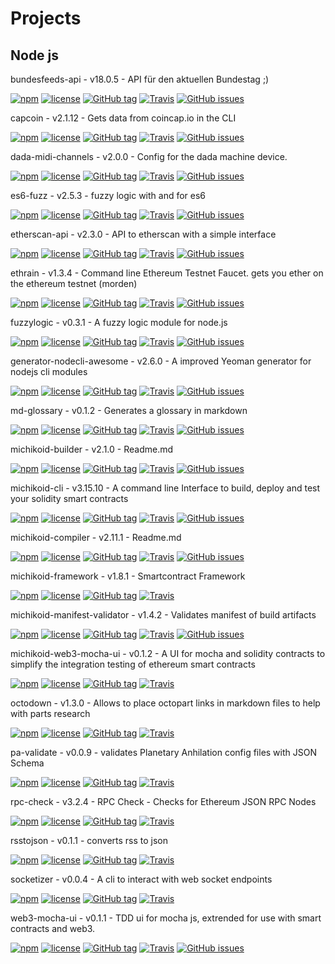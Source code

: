 # Projects

##  Node js 

bundesfeeds-api - v18.0.5 - API für den aktuellen Bundestag ;)

[![npm](https://img.shields.io/npm/dt/bundesfeeds-api.svg)](https://www.npmjs.com/package/bundesfeeds-api)
[![license](https://img.shields.io/github/license/bundesfeeds/bundesfeeds-api.svg)](https://github.com/bundesfeeds/bundesfeeds-api/blob/master/LICENSE.md)
[![GitHub tag](https://img.shields.io/github/tag/bundesfeeds/bundesfeeds-api.svg)](https://github.com/bundesfeeds/bundesfeeds-api)
[![Travis](https://img.shields.io/travis/bundesfeeds/bundesfeeds-api.svg)](https://travis-ci.org/bundesfeeds/bundesfeeds-api)
[![GitHub issues](https://img.shields.io/github/issues/bundesfeeds/bundesfeeds-api.svg)](https://github.com/bundesfeeds/bundesfeeds-api/issues)

capcoin - v2.1.12 - Gets data from coincap.io in the CLI

[![npm](https://img.shields.io/npm/dt/capcoin.svg)](https://www.npmjs.com/package/capcoin)
[![license](https://img.shields.io/github/license/sebs/capcoin.svg)](https://github.com/sebs/capcoin/blob/master/LICENSE.md)
[![GitHub tag](https://img.shields.io/github/tag/sebs/capcoin.svg)](https://github.com/sebs/capcoin)
[![Travis](https://img.shields.io/travis/sebs/capcoin.svg)](https://travis-ci.org/sebs/capcoin)
[![GitHub issues](https://img.shields.io/github/issues/sebs/capcoin.svg)](https://github.com/sebs/capcoin/issues)

dada-midi-channels - v2.0.0 - Config for the dada machine device.

[![npm](https://img.shields.io/npm/dt/dada-midi-channels.svg)](https://www.npmjs.com/package/dada-midi-channels)
[![license](https://img.shields.io/github/license/sebs/dada-midi-channels.svg)](https://github.com/sebs/dada-midi-channels/blob/master/LICENSE.md)
[![GitHub tag](https://img.shields.io/github/tag/sebs/dada-midi-channels.svg)](https://github.com/sebs/dada-midi-channels)
[![Travis](https://img.shields.io/travis/sebs/dada-midi-channels.svg)](https://travis-ci.org/sebs/dada-midi-channels)
[![GitHub issues](https://img.shields.io/github/issues/sebs/dada-midi-channels.svg)](https://github.com/sebs/dada-midi-channels/issues)

es6-fuzz - v2.5.3 - fuzzy logic with and for es6

[![npm](https://img.shields.io/npm/dt/es6-fuzz.svg)](https://www.npmjs.com/package/es6-fuzz)
[![license](https://img.shields.io/github/license/sebs/es6-fuzz.svg)](https://github.com/sebs/es6-fuzz/blob/master/LICENSE.md)
[![GitHub tag](https://img.shields.io/github/tag/sebs/es6-fuzz.svg)](https://github.com/sebs/es6-fuzz)
[![Travis](https://img.shields.io/travis/sebs/es6-fuzz.svg)](https://travis-ci.org/sebs/es6-fuzz)
[![GitHub issues](https://img.shields.io/github/issues/sebs/es6-fuzz.svg)](https://github.com/sebs/es6-fuzz/issues)

etherscan-api - v2.3.0 - API to etherscan with a simple interface

[![npm](https://img.shields.io/npm/dt/etherscan-api.svg)](https://www.npmjs.com/package/etherscan-api)
[![license](https://img.shields.io/github/license/sebs/etherscan-api.svg)](https://github.com/sebs/etherscan-api/blob/master/LICENSE.md)
[![GitHub tag](https://img.shields.io/github/tag/sebs/etherscan-api.svg)](https://github.com/sebs/etherscan-api)
[![Travis](https://img.shields.io/travis/sebs/etherscan-api.svg)](https://travis-ci.org/sebs/etherscan-api)
[![GitHub issues](https://img.shields.io/github/issues/sebs/etherscan-api.svg)](https://github.com/sebs/etherscan-api/issues)

ethrain - v1.3.4 - Command line Ethereum Testnet Faucet. gets you ether on the ethereum testnet (morden)

[![npm](https://img.shields.io/npm/dt/ethrain.svg)](https://www.npmjs.com/package/ethrain)
[![license](https://img.shields.io/github/license/sebs/ethrain.svg)](https://github.com/sebs/ethrain/blob/master/LICENSE.md)
[![GitHub tag](https://img.shields.io/github/tag/sebs/ethrain.svg)](https://github.com/sebs/ethrain)
[![Travis](https://img.shields.io/travis/sebs/ethrain.svg)](https://travis-ci.org/sebs/ethrain)
[![GitHub issues](https://img.shields.io/github/issues/sebs/ethrain.svg)](https://github.com/sebs/ethrain/issues)

fuzzylogic - v0.3.1 - A fuzzy logic module for node.js

[![npm](https://img.shields.io/npm/dt/fuzzylogic.svg)](https://www.npmjs.com/package/fuzzylogic)
[![license](https://img.shields.io/github/license/sebs/node-fuzzylogic.svg)](https://github.com/sebs/node-fuzzylogic/blob/master/LICENSE.md)
[![GitHub tag](https://img.shields.io/github/tag/sebs/node-fuzzylogic.svg)](https://github.com/sebs/node-fuzzylogic)
[![Travis](https://img.shields.io/travis/sebs/node-fuzzylogic.svg)](https://travis-ci.org/sebs/node-fuzzylogic)
[![GitHub issues](https://img.shields.io/github/issues/sebs/node-fuzzylogic.svg)](https://github.com/sebs/node-fuzzylogic/issues)

generator-nodecli-awesome - v2.6.0 - A improved Yeoman generator for nodejs cli modules

[![npm](https://img.shields.io/npm/dt/generator-nodecli-awesome.svg)](https://www.npmjs.com/package/generator-nodecli-awesome)
[![license](https://img.shields.io/github/license/sebs/generator-nodecli-awesome.svg)](https://github.com/sebs/generator-nodecli-awesome/blob/master/LICENSE.md)
[![GitHub tag](https://img.shields.io/github/tag/sebs/generator-nodecli-awesome.svg)](https://github.com/sebs/generator-nodecli-awesome)
[![Travis](https://img.shields.io/travis/sebs/generator-nodecli-awesome.svg)](https://travis-ci.org/sebs/generator-nodecli-awesome)
[![GitHub issues](https://img.shields.io/github/issues/sebs/generator-nodecli-awesome.svg)](https://github.com/sebs/generator-nodecli-awesome/issues)

md-glossary - v0.1.2 - Generates a glossary in markdown

[![npm](https://img.shields.io/npm/dt/md-glossary.svg)](https://www.npmjs.com/package/md-glossary)
[![license](https://img.shields.io/github/license/sebs/md-glossary.svg)](https://github.com/sebs/md-glossary/blob/master/LICENSE.md)
[![GitHub tag](https://img.shields.io/github/tag/sebs/md-glossary.svg)](https://github.com/sebs/md-glossary)
[![Travis](https://img.shields.io/travis/sebs/md-glossary.svg)](https://travis-ci.org/sebs/md-glossary)
[![GitHub issues](https://img.shields.io/github/issues/sebs/md-glossary.svg)](https://github.com/sebs/md-glossary/issues)

michikoid-builder - v2.1.0 - Readme.md

[![npm](https://img.shields.io/npm/dt/michikoid-builder.svg)](https://www.npmjs.com/package/michikoid-builder)
[![license](https://img.shields.io/github/license/Michikoid/michikoid-builder.svg)](https://github.com/Michikoid/michikoid-builder/blob/master/LICENSE.md)
[![GitHub tag](https://img.shields.io/github/tag/Michikoid/michikoid-builder.svg)](https://github.com/Michikoid/michikoid-builder)
[![Travis](https://img.shields.io/travis/Michikoid/michikoid-builder.svg)](https://travis-ci.org/Michikoid/michikoid-builder)
[![GitHub issues](https://img.shields.io/github/issues/Michikoid/michikoid-builder.svg)](https://github.com/Michikoid/michikoid-builder/issues)

michikoid-cli - v3.15.10 - A command line Interface to build, deploy and test your solidity smart contracts

[![npm](https://img.shields.io/npm/dt/michikoid-cli.svg)](https://www.npmjs.com/package/michikoid-cli)
[![license](https://img.shields.io/github/license/Michikoid/michikoid-cli.svg)](https://github.com/Michikoid/michikoid-cli/blob/master/LICENSE.md)
[![GitHub tag](https://img.shields.io/github/tag/Michikoid/michikoid-cli.svg)](https://github.com/Michikoid/michikoid-cli)
[![Travis](https://img.shields.io/travis/Michikoid/michikoid-cli.svg)](https://travis-ci.org/Michikoid/michikoid-cli)
[![GitHub issues](https://img.shields.io/github/issues/Michikoid/michikoid-cli.svg)](https://github.com/Michikoid/michikoid-cli/issues)

michikoid-compiler - v2.11.1 - Readme.md

[![npm](https://img.shields.io/npm/dt/michikoid-compiler.svg)](https://www.npmjs.com/package/michikoid-compiler)
[![license](https://img.shields.io/github/license/Michikoid/michikoid-compiler.svg)](https://github.com/Michikoid/michikoid-compiler/blob/master/LICENSE.md)
[![GitHub tag](https://img.shields.io/github/tag/Michikoid/michikoid-compiler.svg)](https://github.com/Michikoid/michikoid-compiler)
[![Travis](https://img.shields.io/travis/Michikoid/michikoid-compiler.svg)](https://travis-ci.org/Michikoid/michikoid-compiler)
[![GitHub issues](https://img.shields.io/github/issues/Michikoid/michikoid-compiler.svg)](https://github.com/Michikoid/michikoid-compiler/issues)

michikoid-framework - v1.8.1 - Smartcontract Framework

[![npm](https://img.shields.io/npm/dt/michikoid-framework.svg)]()
[![license](https://img.shields.io/github/license/michikoid/michikoid-framework.svg)]()
[![GitHub tag](https://img.shields.io/github/tag/michikoid/michikoid-framework.svg)]()
[![Travis](https://img.shields.io/travis/michikoid/michikoid-framework.svg)]()

michikoid-manifest-validator - v1.4.2 - Validates manifest of build artifacts

[![npm](https://img.shields.io/npm/dt/michikoid-framework.svg)](https://www.npmjs.com/package/michikoid-framework)
[![license](https://img.shields.io/github/license/Michikoid/michikoid-framework.svg)](https://github.com/Michikoid/michikoid-framework/blob/master/LICENSE.md)
[![GitHub tag](https://img.shields.io/github/tag/Michikoid/michikoid-framework.svg)](https://github.com/Michikoid/michikoid-framework)
[![Travis](https://img.shields.io/travis/Michikoid/michikoid-framework.svg)](https://travis-ci.org/Michikoid/michikoid-framework)
[![GitHub issues](https://img.shields.io/github/issues/Michikoid/michikoid-framework.svg)](https://github.com/Michikoid/michikoid-framework/issues)

michikoid-web3-mocha-ui - v0.1.2 - A UI for mocha and solidity contracts to simplify the integration testing of ethereum smart contracts

[![npm](https://img.shields.io/npm/dt/michikoid-web3-mocha-ui.svg)]()
[![license](https://img.shields.io/github/license/michikoid/michikoid-web3-mocha-ui.svg)]()
[![GitHub tag](https://img.shields.io/github/tag/michikoid/michikoid-web3-mocha-ui.svg)]()
[![Travis](https://img.shields.io/travis/michikoid/michikoid-web3-mocha-ui.svg)]()

octodown - v1.3.0 - Allows to place octopart links in markdown files to help with parts research

[![npm](https://img.shields.io/npm/dt/octodown.svg)]()
[![license](https://img.shields.io/github/license/sebs/octodown.svg)]()
[![GitHub tag](https://img.shields.io/github/tag/sebs/octodown.svg)]()
[![Travis](https://img.shields.io/travis/sebs/octodown.svg)]()

pa-validate - v0.0.9 - validates Planetary Anhilation config files with JSON Schema

[![npm](https://img.shields.io/npm/dt/pa-validate.svg)]()
[![license](https://img.shields.io/github/license/sebs/pa-validate.svg)]()
[![GitHub tag](https://img.shields.io/github/tag/sebs/pa-validate.svg)]()
[![Travis](https://img.shields.io/travis/sebs/pa-validate.svg)]()

rpc-check - v3.2.4 - RPC Check - Checks for Ethereum JSON RPC Nodes

[![npm](https://img.shields.io/npm/dt/rpc-check.svg)]()
[![license](https://img.shields.io/github/license/sebs/rpc-check.svg)]()
[![GitHub tag](https://img.shields.io/github/tag/sebs/rpc-check.svg)]()
[![Travis](https://img.shields.io/travis/sebs/rpc-check.svg)]()

rsstojson - v0.1.1 - converts rss to json

[![npm](https://img.shields.io/npm/dt/rsstojson.svg)]()
[![license](https://img.shields.io/github/license/sebs/rsstojson.svg)]()
[![GitHub tag](https://img.shields.io/github/tag/sebs/rsstojson.svg)]()
[![Travis](https://img.shields.io/travis/sebs/rsstojson.svg)]()

socketizer - v0.0.4 - A cli to interact with web socket endpoints

[![npm](https://img.shields.io/npm/dt/socketizer.svg)]()
[![license](https://img.shields.io/github/license/sebs/socketizer.svg)]()
[![GitHub tag](https://img.shields.io/github/tag/sebs/socketizer.svg)]()
[![Travis](https://img.shields.io/travis/sebs/socketizer.svg)]()


web3-mocha-ui - v0.1.1 - TDD ui for mocha js, extrended for use with smart contracts and web3.

[![npm](https://img.shields.io/npm/dt/web3-mocha-ui.svg)]()
[![license](https://img.shields.io/github/license/sebs/web3-mocha-ui.svg)]()
[![GitHub tag](https://img.shields.io/github/tag/sebs/web3-mocha-ui.svg)]()
[![Travis](https://img.shields.io/travis/sebs/web3-mocha-ui.svg)]()
[![GitHub issues](https://img.shields.io/github/issues/sebs/web3-mocha-ui.svg)]()

